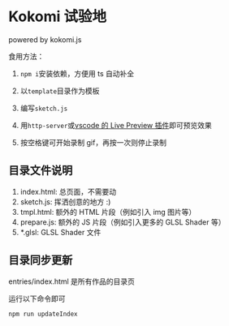 # Kokomi 试验地

powered by kokomi.js

食用方法：

1. `npm i`安装依赖，方便用 ts 自动补全

2. 以`template`目录作为模板

3. 编写`sketch.js`

4. 用`http-server`或[vscode 的 Live Preview 插件](https://marketplace.visualstudio.com/items?itemName=ms-vscode.live-server)即可预览效果

5. 按空格键可开始录制 gif，再按一次则停止录制

## 目录文件说明

1. index.html: 总页面，不需要动
2. sketch.js: 挥洒创意的地方 :)
3. tmpl.html: 额外的 HTML 片段（例如引入 img 图片等）
4. prepare.js: 额外的 JS 片段（例如引入更多的 GLSL Shader 等）
5. \*.glsl: GLSL Shader 文件

## 目录同步更新

entries/index.html 是所有作品的目录页

运行以下命令即可

```sh
npm run updateIndex
```
